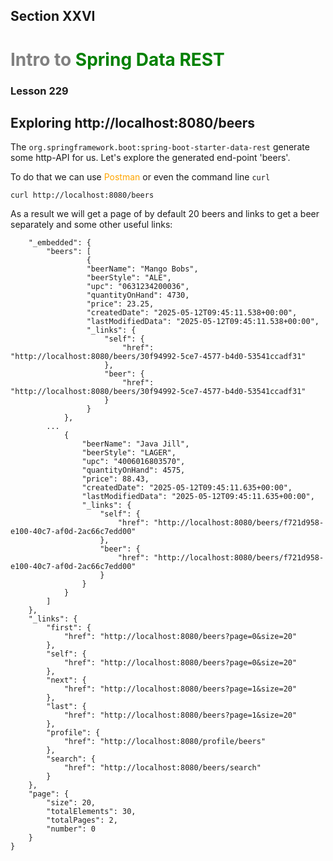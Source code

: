 ## Section XXVI
# <span style="color:gray">Intro to </span><span style="color:green">Spring Data REST</span>
### Lesson 229
## Exploring http://localhost:8080/beers

The <code>org.springframework.boot:spring-boot-starter-data-rest</code> generate some http-API for us.
Let's explore the generated end-point 'beers'.

To do that we can use <span style="color:orange">Postman</span> or even the command line <code>curl</code>

    curl http://localhost:8080/beers

As a result we will get a page of by default 20 beers and links to get a beer separately and
some other useful links:

        "_embedded": {
            "beers": [
                     {
                     "beerName": "Mango Bobs",
                     "beerStyle": "ALE",
                     "upc": "0631234200036",
                     "quantityOnHand": 4730,
                     "price": 23.25,
                     "createdDate": "2025-05-12T09:45:11.538+00:00",
                     "lastModifiedData": "2025-05-12T09:45:11.538+00:00",
                     "_links": {
                         "self": {
                             "href": "http://localhost:8080/beers/30f94992-5ce7-4577-b4d0-53541ccadf31"
                         },
                         "beer": {
                             "href": "http://localhost:8080/beers/30f94992-5ce7-4577-b4d0-53541ccadf31"
                         }
                     }
                },
            ...
                {
                    "beerName": "Java Jill",
                    "beerStyle": "LAGER",
                    "upc": "4006016803570",
                    "quantityOnHand": 4575,
                    "price": 88.43,
                    "createdDate": "2025-05-12T09:45:11.635+00:00",
                    "lastModifiedData": "2025-05-12T09:45:11.635+00:00",
                    "_links": {
                        "self": {
                            "href": "http://localhost:8080/beers/f721d958-e100-40c7-af0d-2ac66c7edd00"
                        },
                        "beer": {
                            "href": "http://localhost:8080/beers/f721d958-e100-40c7-af0d-2ac66c7edd00"
                        }
                    }
                }
            ]
        },
        "_links": {
            "first": {
                "href": "http://localhost:8080/beers?page=0&size=20"
            },
            "self": {
                "href": "http://localhost:8080/beers?page=0&size=20"
            },
            "next": {
                "href": "http://localhost:8080/beers?page=1&size=20"
            },
            "last": {
                "href": "http://localhost:8080/beers?page=1&size=20"
            },
            "profile": {
                "href": "http://localhost:8080/profile/beers"
            },
            "search": {
                "href": "http://localhost:8080/beers/search"
            }
        },
        "page": {
            "size": 20,
            "totalElements": 30,
            "totalPages": 2,
            "number": 0
        }
    }

